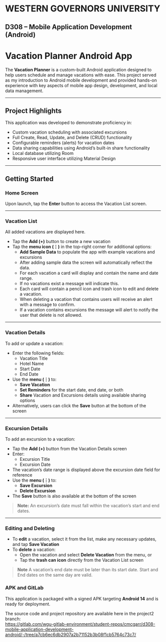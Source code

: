 # WESTERN GOVERNORS UNIVERSITY
## D308 – Mobile Application Development (Android)

# Vacation Planner Android App

The **Vacation Planner** is a custom-built Android application designed to help users schedule and manage vacations with ease. This project served as my introduction to Android mobile development and provided hands-on experience with key aspects of mobile app design, development, and local data management.

---

## Project Highlights

This application was developed to demonstrate proficiency in:

- Custom vacation scheduling with associated excursions
- Full Create, Read, Update, and Delete (CRUD) functionality
- Configurable reminders (alerts) for vacation dates
- Data sharing capabilities using Android’s built-in share functionality
- Local database utilizing Room
- Responsive user interface utilizing Material Design

---

## Getting Started

### Home Screen
Upon launch, tap the **Enter** button to access the Vacation List screen.

---

### Vacation List
All added vacations are displayed here.

- Tap the **Add (+)** button to create a new vacation
- Tap the **menu icon (⋮)** in the top-right corner for additional options:
    - **Add Sample Data** to populate the app with example vacations and excursions
    - After adding sample data the screen will automatically reflect the data.
    - For each vacation a card will display and contain the name and date range.
    - If no vacations exist a message will indicate this.
    - Each card will contain a pencil icon and trash icon to edit and delete a vacation.
    - When deleting a vacation that contains users will receive an alert with a message to confirm.
    - If a vacation contains excursions the message will alert to notify the user that delete is not allowed.

---

### Vacation Details
To add or update a vacation:

- Enter the following fields:
    - Vacation Title
    - Hotel Name
    - Start Date
    - End Date
- Use the **menu (⋮)** to:
    - **Save Vacation**
    - **Set Reminders** for the start date, end date, or both
    - **Share** Vacation and Excursions details using available sharing options
- Alternatively, users can click the **Save** button at the bottom of the screen

---

### Excursion Details
To add an excursion to a vacation:

- Tap the **Add (+)** button from the Vacation Details screen
- Enter:
    - Excursion Title
    - Excursion Date
- The vacation’s date range is displayed above the excursion date field for reference
- Use the **menu (⋮)** to:
    - **Save Excursion**
    - **Delete Excursion**
- The **Save** button is also available at the bottom of the screen

> **Note:** An excursion’s date must fall within the vacation’s start and end dates.

---

### Editing and Deleting
- To **edit** a vacation, select it from the list, make any necessary updates, and tap **Save Vacation**
- To **delete** a vacation:
    - Open the vacation and select **Delete Vacation** from the menu, or
    - Tap the **trash can icon** directly from the Vacation List screen

> **Note** A vacation’s end date must be later than its start date. Start and End dates on the same day are valid.

### APK and GitLab
This application is packaged with a signed APK targeting **Android 14** and is ready for deployment.

The source code and project repository are available here in the project2 branch:  
https://gitlab.com/wgu-gitlab-environment/student-repos/cmcgarr/d308-mobile-application-development-android/-/tree/a7cb6ec6db2907a2b71152b3b08f1cb5764c73c7/


